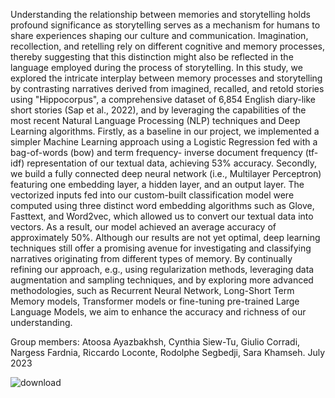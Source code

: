 Understanding the relationship between memories and storytelling holds profound significance as storytelling serves as a mechanism for humans to share experiences shaping our culture and communication. Imagination, recollection, and retelling rely on different cognitive and memory processes, thereby suggesting that this distinction might also be reflected in the language employed during the process of storytelling.
In this study, we explored the intricate interplay between memory processes and storytelling by contrasting narratives derived from imagined, recalled, and retold stories using "Hippocorpus", a comprehensive dataset of 6,854 English diary-like short stories (Sap et al., 2022), and by leveraging the capabilities of the most recent Natural Language Processing (NLP) techniques and Deep Learning algorithms.
Firstly, as a baseline in our project, we implemented a simpler Machine Learning approach using a Logistic Regression fed with a bag-of-words (bow) and term frequency- inverse document frequency (tf-idf) representation of our textual data, achieving 53% accuracy. 
Secondly, we build a fully connected deep neural network (i.e., Multilayer Perceptron) featuring one embedding layer, a hidden layer, and an output layer. The vectorized inputs fed into our custom-built classification model were computed using three distinct word embedding algorithms such as Glove, Fasttext, and Word2vec, which allowed us to convert our textual data into vectors.  As a result, our model achieved an average accuracy of approximately 50%. 
Although our results are not yet optimal, deep learning techniques still offer a promising avenue for investigating and classifying narratives originating from different types of memory. By continually refining our approach, e.g., using regularization methods, leveraging data augmentation and sampling techniques, and by exploring more advanced methodologies, such as Recurrent Neural Network, Long-Short Term Memory models, Transformer models or fine-tuning pre-trained Large Language Models, we aim to enhance the accuracy and richness of our understanding.

Group members: Atoosa Ayazbakhsh, Cynthia Siew-Tu, Giulio Corradi, Nargess Fardnia, Riccardo Loconte, Rodolphe Segbedji, Sara Khamseh.
July 2023


![download](https://github.com/user-attachments/assets/7effb226-cc4c-41a0-8cba-99801c8fee34)
